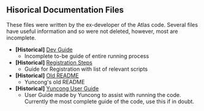 ## Hisorical Documentation Files

These files were written by the ex-developer of the Atlas code. Several files have useful information and so were not deleted, however, most are incomplete.

- **[Historical]** [Dev Guide](DeveloperGuide.md)
  - Incomplete to-be guide of entire running process
- **[Historical]** [Registration Steps](Analysis.md)
  - Guide for Registration with list of relevant scripts
- **[Historical]** [Old README](old_readme.md)
  - Yuncong's old README
- **[Historical]** [Yuncong User Guide](User%20Manuals/UserGuide.md)
  - User Guide made by Yuncong to assist with running the code. Currently the most complete guide of the code, use this if in doubt.

